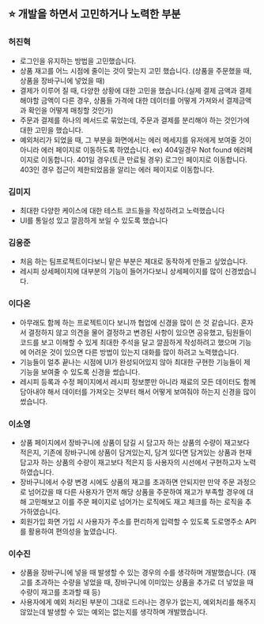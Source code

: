## ⭐ 개발을 하면서 고민하거나 노력한 부분

### 허진혁

- 로그인을 유지하는 방법을 고민했습니다.
- 상품 재고를 어느 시점에 줄이는 것이 맞는지 고민 했습니다. (상품을 주문했을 때, 상품을 장바구니에 넣었을 때)
- 결제가 이루어 질 때, 다양한 상황에 대한 고민을 했습니다.(실제 결제 금액과 결제해야할 금액이 다른 경우, 상품들 가격에 대한 데이터를 어떻게 가져와서 결제금액과 확인을 어떻게 매칭할 것인가)
- 주문과 결제를 하나의 메서드로 묶었는데, 주문과 결제를 분리해야 하는 것인가에 대한 고민을 했습니다.
- 예외처리가 되었을 때, 그 부분을 화면에서는 에러 메세지를 유저에게 보여줄 것이 아니라 에러 페이지로 이동하도록 하였습니다. ex) 404일경우 Not found 에러페이지로 이동합니다. 401일 경우(토큰 만료될 경우) 로그인 페이지로 이동합니다. 403인 경우 접근이 제한되었음을 알리는 에러 페이지로 이동합니다.

### 김미지

- 최대한 다양한 케이스에 대한 테스트 코드들을 작성하려고 노력했습니다
- UI를 통일성 있고 깔끔하게 보일 수 있도록 했습니다

### 김응준

- 처음 하는 팀프로젝트이다보니 맡은 부분은 제대로 동작하게 만들고 싶었습니다.
- 레시피 상세페이지에 대부분의 기능이 들어가다보니 상세페이지를 많이 신경썼습니다.

### 이다온

- 아무래도 함께 하는 프로젝트이다 보니까 협업에 신경을 많이 쓴 것 같습니다. 혼자서 결정하지 않고 의견을 물어 결정하고 변경된 사항이 있으면 공유했고, 팀원들이 코드를 보고 이해할 수 있게 최대한 주석을 달고 깔끔하게 작성하려고 했으며 기능에 어려운 것이 있으면 다른 방법이 있는지 대화를 많이 하려고 노력했습니다.
- 기능들이 얼추 끝나는 시점에 UI가 완성되어있지 않아 최대한 구현한 기능들이 제 기능을 보여줄 수 있도록 신경을 썼습니다.
- 레시피 등록과 수정 페이지에서 레시피 정보뿐만 아니라 재료의 모든 데이터도 함께 담아내야 해서 데이터를 가져오는 것부터 해서 어떻게 보여줘야 하는지 신경을 많이 썼습니다.

### 이소영

- 상품 페이지에서 장바구니에 상품이 담길 시 담고자 하는 상품의 수량이 재고보다 적은지, 기존에 장바구니에 상품이 담겨있는지, 담겨 있다면 담겨있는 상품과 현재 담고자 하는 상품의 수량이 재고보다 적은지 등 사용자의 시선에서 구현하고자 노력하였습니다.
- 장바구니에서 수량 변경 시에도 상품의 재고를 초과하면 안되지만 만약 주문 과정으로 넘어갔을 때 다른 사용자가 먼저 해당 상품을 주문하여 재고가 부족할 경우에 대해 고민해보고 이를 주문 페이지로 넘어가는 로직에도 재고 체크를 하는 로직을 추가하였습니다.
- 회원가입 화면 가입 시 사용자가 주소를 편리하게 입력할 수 있도록 도로명주소 API를 활용하여 편의성을 높였습니다.

### 이수진

- 상품을 장바구니에 넣을 때 발생할 수 있는 경우의 수를 생각하며 개발했습니다. (재고를 초과하는 수량을 넣었을 때, 장바구니에 이미있는 상품을 추가로 더 넣었을 때 수량이 재고를 초과할 때 등)
- 사용자에게 예외 처리된 부분이 그대로 드러나는 경우가 없는지, 예외처리를 해주지 않았는데 발생할 수 있는 예외는 없는지를 생각하며 개발했습니다.